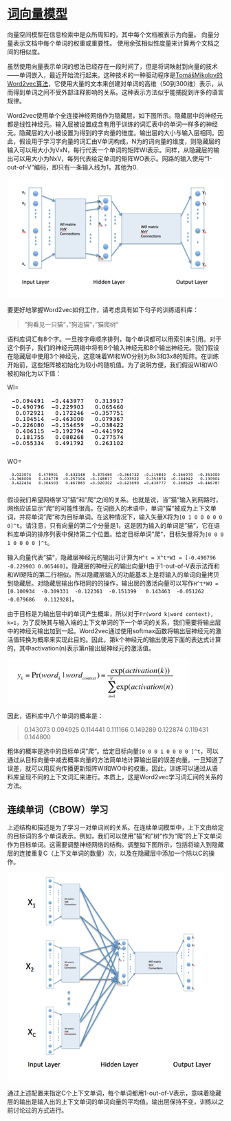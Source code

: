 # [词向量模型](https://iksinc.wordpress.com/tag/continuous-bag-of-words-cbow/)

向量空间模型在信息检索中是众所周知的，其中每个文档被表示为向量。 向量分量表示文档中每个单词的权重或重要性。 使用余弦相似性度量来计算两个文档之间的相似度。

虽然使用向量表示单词的想法已经存在一段时间了，但是将词映射到向量的技术——单词嵌入，最近开始流行起来。这种技术的一种驱动程序是[TomášMikolov的Word2vec算法](https://code.google.com/p/word2vec/)，它使用大量的文本来创建对单词的高维（50到300维）表示，从而得到单词之间不受外部注释影响的关系。这种表示方法似乎能捕捉到许多的语言规律。

Word2vec使用单个全连接神经网络作为隐藏层，如下图所示。隐藏层中的神经元都是线性神经元。输入层被设置成含有用于训练的词汇表中的单词一样多的神经元。隐藏层的大小被设置为得到的字向量的维度。输出层的大小与输入层相同。因此，假设用于学习字向量的词汇由V单词构成，N为的词向量的维度，则隐藏层的输入可以用大小为VxN，每行代表一个单词的矩阵WI表示。同样，从隐藏层的输出可以用大小为NxV，每列代表给定单词的矩阵WO表示。网路的输入使用“1-out-of-V”编码，即只有一条输入线为1，其他为0.

![figure1](figures/figure1.png)

要更好地掌握Word2vec如何工作，请考虑具有如下句子的训练语料库：

> ”狗看见一只猫“，”狗追猫“，”猫爬树“

语料库词汇有8个字。一旦按字母顺序排列，每个单词都可以用索引来引用。对于这个例子，我们的神经元网络中将有8个输入神经元和8个输出神经元。我们假设在隐藏层中使用3个神经元，这意味着WI和WO分别为8x3和3x8的矩阵。在训练开始前，这些矩阵被初始化为较小的随机值。为了说明方便，我们假设WI和WO被初始化为以下值：

WI=

![figure2](figures/figure2.png)

WO=

![figure3](figures/figure3.png)

假设我们希望网络学习”猫“和”爬“之间的关系。也就是说，当”猫“输入到网路时，网络应该显示”爬“的可能性很高。在词嵌入的术语中，单词”猫“被成为上下文单词，并将单词”爬“称为目标单词。在这种情况下，输入矢量X将为`[0 1 0 0 0 0 0 0]^t`。请注意，只有向量的第二个分量是1，这是因为输入的单词是”猫“，它在语料库单词的排序列表中保持第二个位置。给定目标单词”爬“，目标矢量将为`[0 0 0 1 0 0 0 0 ]^t`。

输入向量代表”猫“，隐藏层神经元的输出可计算为`H^t = X^t*WI = [-0.490796 -0.229903 0.065460]`。隐藏层的神经元的输出向量H由于1-out-of-V表示法而和和WI矩阵的第二行相似。所以隐藏层输入的功能基本上是将输入的单词向量拷贝到隐藏层。对隐藏层输出作相同的的操作，输出层的激活向量可以写作`H^t*WO = [0.100934  -0.309331  -0.122361  -0.151399   0.143463  -0.051262  -0.079686   0.112928]`。

由于目标是为输出层中的单词产生概率，所以对于`Pr(word k|word context), k=1`，为了反映其与输入端的上下文单词的下一个单词的关系，我们需要将输出层中的神经元输出加到一起。Word2vec通过使用softmax函数将输出层神经元的激活值转换为概率来实现此目的。因此，第k个神经元的输出使用下面的表达式计算的，其中activation(n)表示第n输出层神经元的激活值。

![figure4](figures/figure4.png)

因此，语料库中八个单词的概率是：

> 0.143073   0.094925   0.114441   0.111166   0.149289   0.122874   0.119431   0.144800

粗体的概率是选中的目标单词”爬“。给定目标向量`[0 0 0 1 0 0 0 0 ]^t`，可以通过从目标向量中减去概率向量的方法简单地计算输出层的误差向量。一旦知道了误差，就可以用反向传播更新矩阵WI和WO中的权重。因此，训练可以通过从语料库呈现不同的上下文词汇来进行。本质上，这是Word2vec学习词汇间的关系的方法。

## 连续单词（CBOW）学习

上述结构和描述是为了学习一对单词间的关系。在连续单词模型中，上下文由给定的目标词的多个单词表示。例如，我们可以使用”猫“和”树“作为“爬”的上下文单词作为目标单词。这需要调整神经网络的结构。调整如下图所示，包括将输入到隐藏层的连接重复C（上下文单词的数量）次，以及在隐藏层中添加一个除以C的操作。

![figure5](figures/figure5.png)

通过上述配置来指定C个上下文单词，每个单词都用1-out-of-V表示，意味着隐藏层的输出是输入出的上下文单词的单词向量的平均值。输出层保持不变，训练以之前讨论过的方式进行。